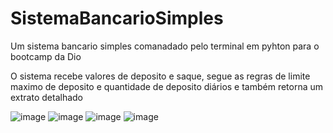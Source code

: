 # SistemaBancarioSimples
Um sistema bancario simples comanadado pelo terminal em pyhton para o bootcamp da Dio


O sistema recebe valores de deposito e saque, segue as regras de limite maximo de deposito e quantidade de deposito diários e também retorna um extrato detalhado 

![image](https://github.com/Gsfrota/sistemaBancarioSimples/assets/80524785/a1f53d81-572a-4101-8a9c-812b37e2b222)
![image](https://github.com/Gsfrota/sistemaBancarioSimples/assets/80524785/632e0b5b-c87b-4a2c-8174-b93e438b3162)
![image](https://github.com/Gsfrota/sistemaBancarioSimples/assets/80524785/0430ebd6-937c-4526-98a8-e03c33dc929d)
![image](https://github.com/Gsfrota/sistemaBancarioSimples/assets/80524785/83354257-751a-4e8a-a2b8-a649acc51598)
